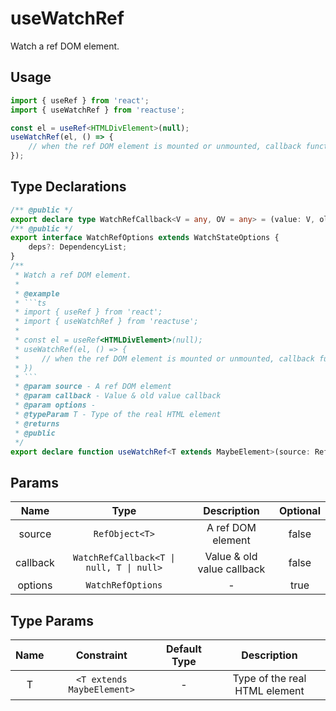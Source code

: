 # useWatchRef

Watch a ref DOM element.

## Usage

```ts
import { useRef } from 'react';
import { useWatchRef } from 'reactuse';

const el = useRef<HTMLDivElement>(null);
useWatchRef(el, () => {
    // when the ref DOM element is mounted or unmounted, callback function will be triggered...
});
```

## Type Declarations

````ts
/** @public */
export declare type WatchRefCallback<V = any, OV = any> = (value: V, oldValue: OV) => any;
/** @public */
export interface WatchRefOptions extends WatchStateOptions {
    deps?: DependencyList;
}
/**
 * Watch a ref DOM element.
 *
 * @example
 * ```ts
 * import { useRef } from 'react';
 * import { useWatchRef } from 'reactuse';
 *
 * const el = useRef<HTMLDivElement>(null);
 * useWatchRef(el, () => {
 *     // when the ref DOM element is mounted or unmounted, callback function will be triggered...
 * })
 * ```
 * @param source - A ref DOM element
 * @param callback - Value & old value callback
 * @param options -
 * @typeParam T - Type of the real HTML element
 * @returns
 * @public
 */
export declare function useWatchRef<T extends MaybeElement>(source: RefObject<T>, callback: WatchRefCallback<T | null, T | null>, options?: WatchRefOptions): () => void;
````

## Params

|   Name   |                   Type                   |        Description         | Optional |
| :------: | :--------------------------------------: | :------------------------: | :------: |
|  source  |              `RefObject<T>`              |     A ref DOM element      |  false   |
| callback | `WatchRefCallback<T \| null, T \| null>` | Value & old value callback |  false   |
| options  |            `WatchRefOptions`             |             -              |   true   |

## Type Params

| Name |         Constraint         | Default Type |          Description          |
| :--: | :------------------------: | :----------: | :---------------------------: |
|  T   | `<T extends MaybeElement>` |      -       | Type of the real HTML element |

